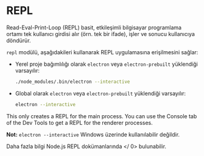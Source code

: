 # REPL

Read-Eval-Print-Loop (REPL) basit, etkileşimli bilgisayar programlama ortamı tek kullanıcı girdisi alır (örn. tek bir ifade), işler ve sonucu kullanıcıya döndürür.

`repl` modülü, aşağıdakileri kullanarak REPL uygulamasına erişilmesini sağlar:

* Yerel proje bağımlılığı olarak `electron` veya `electron-prebuilt` yüklendiği varsayılır:

  ```sh
  ./node_modules/.bin/electron --interactive
  ```
* Global olarak `electron` veya `electron-prebuilt` yüklendiği varsayılır:

  ```sh
  electron --interactive
  ```

This only creates a REPL for the main process. You can use the Console tab of the Dev Tools to get a REPL for the renderer processes.

**Not:** `electron --interactive` Windows üzerinde kullanılabilir değildir.

Daha fazla bilgi  Node.js REPL dokümanlarında </ 0> bulunabilir.</p>
